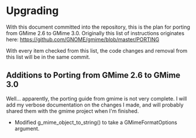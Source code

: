 Upgrading
=========

With this document committed into the repository, this is the plan for porting
from GMime 2.6 to GMime 3.0. Originally this list of instructions originates here:
https://github.com/GNOME/gmime/blob/master/PORTING

With every item checked from this list, the code changes and removal from this list
will be in the same commit.


Additions to Porting from GMime 2.6 to GMime 3.0
------------------------------------------------

Well... apparently, the porting guide from gmime is not very complete. I will add my
verbose documentation on the changes I made, and will probably shared them with the
gmime project when I'm finished.

- Modified g_mime_object_to_string() to take a GMimeFormatOptions argument.
